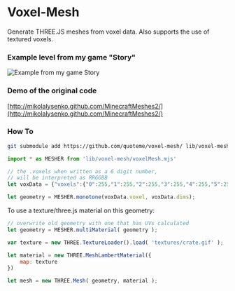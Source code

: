 # Voxel-Mesh

Generate THREE.JS meshes from voxel data.
Also supports the use of textured voxels.

### Example level from my game "Story"
![Example from my game Story](https://i.imgur.com/ImeAlu3.gif)

### Demo of the original code

[http://mikolalysenko.github.com/MinecraftMeshes2/](http://mikolalysenko.github.com/MinecraftMeshes2/)

### How To

```bash
git submodule add https://github.com/quoteme/voxel-mesh/ lib/voxel-mesh/
```

```javascript
import * as MESHER from 'lib/voxel-mesh/voxelMesh.mjs'

// the .voxels when written as a 6 digit number,
// will be interpreted as RRGGBB
let voxData = {"voxels":{"0":255,"1":255,"2":255,"3":255,"4":255,"5":255,"6":255,"7":255,"8":255,"9":255,"10":255,"11":255,"12":255,"13":255,"14":255,"15":255,"16":255,"17":255,"18":255,"19":255,"20":255,"21":255,"22":255,"23":255,"24":255,"25":255,"26":255,"27":255,"28":255,"29":255,"30":255,"31":255,"32":255,"33":255,"34":255,"35":255,"36":255,"37":255,"38":255,"39":255,"40":255,"41":255,"42":255,"43":255,"44":255,"45":255,"46":255,"47":255,"48":255,"49":255,"50":255,"51":255,"52":255,"53":255,"54":255,"55":255,"56":255,"57":255,"58":255,"59":255,"60":255,"61":255,"62":255,"63":255},"dims":[4,4,4]}

let geometry = MESHER.monotone(voxData.voxel, voxData.dims);
```

To use a texture/three.js material on this geometry:
```javascript
// overwrite old geometry with one that has UVs calculated
let geometry = MESHER.multiMaterial( geometry );

var texture = new THREE.TextureLoader().load( 'textures/crate.gif' );

let material = new THREE.MeshLambertMaterial({
	map: texture
})

let mesh = new THREE.Mesh( geometry, material );
```
